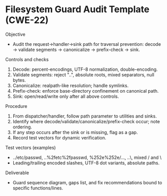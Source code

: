 # Filesystem Guard Audit Template (CWE-22)

Objective
- Audit the request→handler→sink path for traversal prevention: decode → validate segments → canonicalize → prefix-check → sink.

Controls and checks
1) Decode: percent-encodings, UTF-8 normalization, double-encoding.
2) Validate segments: reject "..", absolute roots, mixed separators, null bytes.
3) Canonicalize: realpath-like resolution; handle symlinks.
4) Prefix-check: enforce base-directory confinement on canonical path.
5) Sink: open/read/write only after all above controls.

Procedure
1) From dispatcher/handler, follow path parameter to utilities and sinks.
2) Identify where decode/validate/canonicalize/prefix-check occur; note ordering.
3) If any step occurs after the sink or is missing, flag as a gap.
4) Record test vectors for dynamic verification.

Test vectors (examples)
- ../etc/passwd, ..%2fetc%2fpasswd, %252e%252e/…, ..\\, mixed / and \\
- Leading/trailing encoded slashes, UTF-8 dot variants, absolute paths.

Deliverable
- Guard sequence diagram, gaps list, and fix recommendations bound to specific functions/lines.

